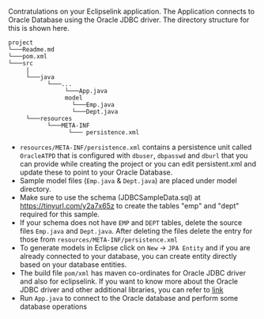 Contratulations on your Eclipselink application.  The Application connects to Oracle Database using the Oracle JDBC driver. The directory structure for this is shown here.

```
project
└───Readme.md
└───pom.xml    
└───src
     |
     └───java
           └───...
                └───App.java
                model
                  └───Emp.java
                  └───Dept.java
     └───resources
           └───META-INF
                 └─── persistence.xml
```

* `resources/META-INF/persistence.xml` contains a persistence unit called `OracleATPD` that is configured with `dbuser`, `dbpasswd` and `dburl` that you can provide while creating the project or you can edit persistent.xml and update these to point to 
your Oracle Database. 
* Sample model files (`Emp.java` & `Dept.java`) are placed under model directory. 
* Make sure to use the schema (JDBCSampleData.sql) at https://tinyurl.com/y2a7x65z
to create the tables "emp" and "dept" required for this sample. 
* If your schema does not have `EMP` and `DEPT` tables, delete the source files `Emp.java` and `Dept.java`. After deleting the files delete the entry for those from `resources/META-INF/persistence.xml`
* To generate models in Eclipse click on `New` &#x2192; `JPA Entity` and if you are already connected to your database, you can create entity directly based on your database entities.
* The build file `pom/xml` has maven co-ordinates for Oracle JDBC driver and also for eclipselink. If you want to know more about the Oracle JDBC driver and other additional libraries, you can refer to [link](http://www.oracle.com/jdbc)
* Run `App.java` to connect to the Oracle database and perform some database operations   
